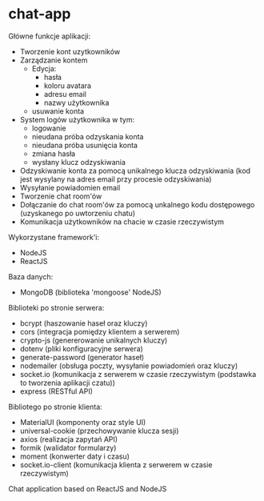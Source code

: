 # chat-app

Główne funkcje aplikacji:
- Tworzenie kont uzytkowników 
- Zarządzanie kontem 
  - Edycja:
    - hasła
    - koloru avatara
    - adresu email
    - nazwy użytkownika
  - usuwanie konta
- System logów użytkownika w tym:
  - logowanie
  - nieudana próba odzyskania konta
  - nieudana próba usunięcia konta
  - zmiana hasła
  - wysłany klucz odzyskiwania 
- Odzyskiwanie konta za pomocą unikalnego klucza odzyskiwania (kod jest wysylany na adres email przy procesie odzyskiwania)
- Wysyłanie powiadomien email
- Tworzenie chat room'ów 
- Dołączanie do chat room'ów za pomocą unkalnego kodu dostępowego (uzyskanego po uwtorzeniu chatu)
- Komunikacja użytkowników na chacie w czasie rzeczywistym

Wykorzystane framework'i:
- NodeJS
- ReactJS

Baza danych:
- MongoDB (biblioteka 'mongoose' NodeJS)

Biblioteki po stronie serwera:
- bcrypt (haszowanie haseł oraz kluczy)
- cors (integracja pomiędzy klientem a serwerem)
- crypto-js (genererowanie unikalnych kluczy)
- dotenv (pliki konfiguracyjne serwera)
- generate-password (generator haseł)
- nodemailer (obsługa poczty, wysyłanie powiadomień oraz kluczy)
- socket.io (komunikacja z serwerem w czasie rzeczywistym (podstawka to tworzenia aplikacji czatu))
- express (RESTful API)

Bibliotego po stronie klienta:
- MaterialUI (komponenty oraz style UI)
- universal-cookie (przechowywanie klucza sesji)
- axios (realizacja zapytań API)
- formik (walidator formularzy)
- moment (konwerter daty i czasu)
- socket.io-client (komunikacja klienta z serwerem w czasie rzeczywistym)




Chat application based on ReactJS and NodeJS
